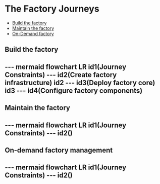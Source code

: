 # The Factory Journeys

<!-- TOC -->
- [Build the factory](#build-the-factory)
- [Maintain the factory](#maintain-the-factory)
- [On-Demand factory](#on-demand-factory)
<!-- /TOC -->

## Build the factory
<!-- TODO: Goal Desc - Build the Factory -->

--- mermaid
flowchart LR
    id1(Journey Constraints) --- id2(Create factory infrastructure)
    id2 --- id3(Deploy factory core)
    id3 --- id4(Configure factory components)
---

## Maintain the factory
<!-- TODO: Goal Desc - Maintain the factory -->

--- mermaid
flowchart LR
    id1(Journey Constraints) --- id2()
---

## On-demand factory management
<!-- TODO: Goal Desc - On-demand factory management -->

--- mermaid
flowchart LR
    id1(Journey Constraints) --- id2()
---